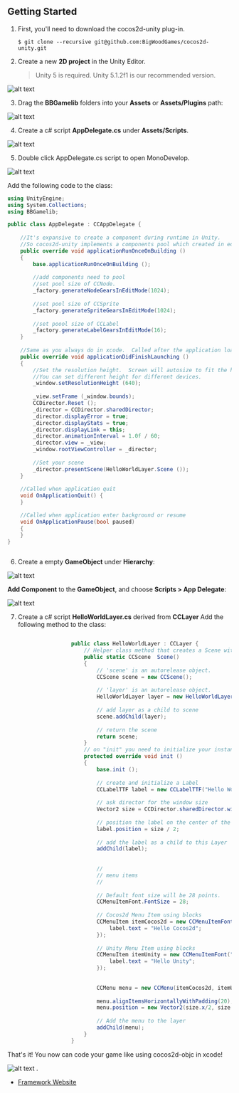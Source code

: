 ## Getting Started

1. First, you'll need to download the cocos2d-unity plug-in.
    ```
    $ git clone --recursive git@github.com:BigWoodGames/cocos2d-unity.git
    ```


2. Create a new **2D project** in the Unity Editor.

    >Unity 5 is required. Unity 5.1.2f1 is our recommended version.

  ![alt text](http://www.bigwoodgames.com/web/images/dev/step2.jpg "New Project")

3. Drag the **BBGamelib** folders into your **Assets** or **Assets/Plugins** path:

  ![alt text](http://www.bigwoodgames.com/web/images/dev/step3.jpg "Add plugin")

4. Create a c# script **AppDelegate.cs** under **Assets/Scripts**.

  ![alt text](http://www.bigwoodgames.com/web/images/dev/step4.jpg "Add plugin")

5. Double click AppDelegate.cs script to open MonoDevelop.

  ![alt text](http://www.bigwoodgames.com/web/images/dev/step5.jpg "AppDelegate")
  
 Add the following code to the class:
 
``` cs
using UnityEngine;
using System.Collections;
using BBGamelib;

public class AppDelegate : CCAppDelegate {
	
    //It's expansive to create a component during runtime in Unity.  
    //So cocos2d-unity implements a components pool which created in editor mode. 
    public override void applicationRunOnceOnBuilding ()
    {
        base.applicationRunOnceOnBuilding ();
        
        //add components need to pool
        //set pool size of CCNode.
        _factory.generateNodeGearsInEditMode(1024);
        
        //set pool size of CCSprite
        _factory.generateSpriteGearsInEditMode(1024);
        
        //set poool size of CCLabel
        _factory.generateLabelGearsInEditMode(16);
    }
    
    //Same as you always do in xcode.  Called after the application loaded.
    public override void applicationDidFinishLaunching ()
    {
        //Set the resolution height.  Screen will autosize to fit the height. 
        //You can set different height for different devices.
        _window.setResolutionHeight (640);
        
        _view.setFrame (_window.bounds);
        CCDirector.Reset ();
        _director = CCDirector.sharedDirector;
        _director.displayError = true;
        _director.displayStats = true;
        _director.displayLink = this;
        _director.animationInterval = 1.0f / 60;
        _director.view = _view;
        _window.rootViewController = _director;
        
        //Set your scene
        _director.presentScene(HelloWorldLayer.Scene ());
    }
     
    //Called when application quit
    void OnApplicationQuit() {
    }

    //Called when application enter background or resume
    void OnApplicationPause(bool paused)
    {
    }
}
			
```

6. Create a empty **GameObject** under **Hierarchy**:

  ![alt text](http://www.bigwoodgames.com/web/images/dev/step6-1.jpg "GameObject")
  
  **Add Component** to the **GameObject**, and choose **Scripts > App Delegate**:
  
  ![alt text](http://www.bigwoodgames.com/web/images/dev/step6-2.jpg "GameObject")
 
7. Create a c# script **HelloWorldLayer.cs** derived from **CCLayer** Add the following method to the class:

``` cs

                    public class HelloWorldLayer : CCLayer {
                        // Helper class method that creates a Scene with the HelloWorldLayer as the only child.
                        public static CCScene  Scene()
                        {
                            // 'scene' is an autorelease object.
                            CCScene scene = new CCScene();
                            
                            // 'layer' is an autorelease object.
                            HelloWorldLayer layer = new HelloWorldLayer();
                            
                            // add layer as a child to scene
                            scene.addChild(layer);
                            
                            // return the scene
                            return scene;
                        }
                        // on "init" you need to initialize your instance
                        protected override void init ()
                        {
                            base.init ();
                    
                            // create and initialize a Label
                            CCLabelTTF label = new CCLabelTTF("Hello World","Arial", 64);
                            
                            // ask director for the window size 
                            Vector2 size = CCDirector.sharedDirector.winSize;
                            
                            // position the label on the center of the screen
                            label.position = size / 2;
                            
                            // add the label as a child to this Layer
                            addChild(label);
                    
                            
                            //
                            // menu items
                            //
                            
                            // Default font size will be 28 points.
                            CCMenuItemFont.FontSize = 28;
                            
                            // Cocos2d Menu Item using blocks
                            CCMenuItem itemCocos2d = new CCMenuItemFont("Cocos2d", delegate(object sender) {
                                label.text = "Hello Cocos2d";                               
                            });
                            
                            // Unity Menu Item using blocks
                            CCMenuItem itemUnity = new CCMenuItemFont("Unity", delegate(object sender) {
                                label.text = "Hello Unity";                               
                            });
                            
                            
                            CCMenu menu = new CCMenu(itemCocos2d, itemUnity);
                    
                            menu.alignItemsHorizontallyWithPadding(20);
                            menu.position = new Vector2(size.x/2, size.y/2 - 50);
                            
                            // Add the menu to the layer
                            addChild(menu);
                        }
                    }
```

That's it! You now can code your game like using cocos2d-objc in xcode!

  ![alt text](http://www.bigwoodgames.com/web/images/dev/step8.jpg "GameObject")
.

+ [Framework Website](http://www.bigwoodgames.com/preview/developer.php)

